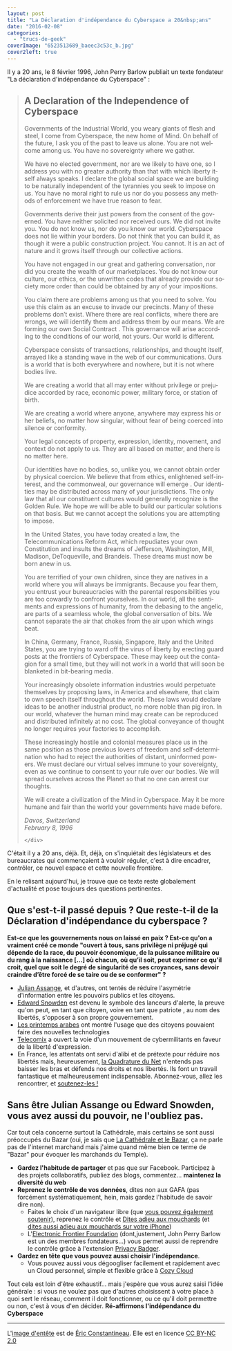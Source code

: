 ```yaml
---
layout: post
title: "La Déclaration d'indépendance du Cyberspace a 20&nbsp;ans"
date: "2016-02-08"
categories: 
  - "trucs-de-geek"
coverImage: "6523513689_baeec3c53c_b.jpg"
cover2left: true
---
```


Il y a 20 ans, le 8 février 1996, John Perry Barlow publiait un texte fondateur "La déclaration d'indépendance du Cyberspace" :

<blockquote lang="en">
	<div>

<h2>A Declaration of the Independence of Cyberspace</h2>

<p>Governments of the Industrial World, you weary giants of flesh and steel, I come from Cyberspace, the new home of Mind. On behalf of the future, I ask you of the past to leave us alone. You are not welcome among us. You have no sovereignty where we gather.</p>

<p>We have no elected government, nor are we likely to have one, so I address you with no greater authority than that with which liberty itself always speaks. I declare the global social space we are building to be naturally independent of the tyrannies you seek to impose on us. You have no moral right to rule us nor do you possess any methods of enforcement we have true reason to fear.</p>

<p>Governments derive their just powers from the consent of the governed. You have neither solicited nor received ours. We did not invite you. You do not know us, nor do you know our world. Cyberspace does not lie within your borders. Do not think that you can build it, as though it were a public construction project. You cannot. It is an act of nature and it grows itself through our collective actions.</p>

<p>You have not engaged in our great and gathering conversation, nor did you create the wealth of our marketplaces. You do not know our culture, our ethics, or the unwritten codes that already provide our society more order than could be obtained by any of your impositions.</p>

<p>You claim there are problems among us that you need to solve. You use this claim as an excuse to invade our precincts. Many of these problems don’t exist. Where there are real conflicts, where there are wrongs, we will identify them and address them by our means. We are forming our own Social Contract . This governance will arise according to the conditions of our world, not yours. Our world is different.</p>

<p>Cyberspace consists of transactions, relationships, and thought itself, arrayed like a standing wave in the web of our communications. Ours is a world that is both everywhere and nowhere, but it is not where bodies live.</p>

<p>We are creating a world that all may enter without privilege or prejudice accorded by race, economic power, military force, or station of birth.</p>

<p>We are creating a world where anyone, anywhere may express his or her beliefs, no matter how singular, without fear of being coerced into silence or conformity.</p>

<p>Your legal concepts of property, expression, identity, movement, and context do not apply to us. They are all based on matter, and there is no matter here.</p>

<p>Our identities have no bodies, so, unlike you, we cannot obtain order by physical coercion. We believe that from ethics, enlightened self-interest, and the commonweal, our governance will emerge . Our identities may be distributed across many of your jurisdictions. The only law that all our constituent cultures would generally recognize is the Golden Rule. We hope we will be able to build our particular solutions on that basis. But we cannot accept the solutions you are attempting to impose.</p>

<p>In the United States, you have today created a law, the Telecommunications Reform Act, which repudiates your own Constitution and insults the dreams of Jefferson, Washington, Mill, Madison, DeToqueville, and Brandeis. These dreams must now be born anew in us.</p>

<p>You are terrified of your own children, since they are natives in a world where you will always be immigrants. Because you fear them, you entrust your bureaucracies with the parental responsibilities you are too cowardly to confront yourselves. In our world, all the sentiments and expressions of humanity, from the debasing to the angelic, are parts of a seamless whole, the global conversation of bits. We cannot separate the air that chokes from the air upon which wings beat.</p>

<p>In China, Germany, France, Russia, Singapore, Italy and the United States, you are trying to ward off the virus of liberty by erecting guard posts at the frontiers of Cyberspace. These may keep out the contagion for a small time, but they will not work in a world that will soon be blanketed in bit-bearing media.</p>

<p>Your increasingly obsolete information industries would perpetuate themselves by proposing laws, in America and elsewhere, that claim to own speech itself throughout the world. These laws would declare ideas to be another industrial product, no more noble than pig iron. In our world, whatever the human mind may create can be reproduced and distributed infinitely at no cost. The global conveyance of thought no longer requires your factories to accomplish.</p>

<p>These increasingly hostile and colonial measures place us in the same position as those previous lovers of freedom and self-determination who had to reject the authorities of distant, uninformed powers. We must declare our virtual selves immune to your sovereignty, even as we continue to consent to your rule over our bodies. We will spread ourselves across the Planet so that no one can arrest our thoughts.</p>

<p>We will create a civilization of the Mind in Cyberspace. May it be more humane and fair than the world your governments have made before.</p>

<cite>Davos, Switzerland<br />February 8, 1996 </cite>

	</div>
</blockquote>

C'était il y a 20 ans, déjà. Et, déjà, on s'inquiétait des législateurs et des bureaucrates qui commençaient à vouloir réguler, c'est à dire encadrer, contrôler, ce nouvel espace et cette nouvelle frontière.

En le relisant aujourd'hui, je trouve que ce texte reste globalement d'actualité et pose toujours des questions pertinentes.

## Que s'est-t-il passé depuis ? Que reste-t-il de la Déclaration d'indépendance du cyberspace ?

**Est-ce que les gouvernements nous on laissé en paix ? Est-ce qu'on a vraiment créé ce monde "ouvert à tous, sans privilège ni préjugé qui dépende de la race, du pouvoir économique, de la puissance militaire ou du rang à la naissance \[...\] où chacun, où qu’il soit, peut exprimer ce qu’il croit, quel que soit le degré de singularité de ses croyances, sans devoir craindre d’être forcé de se taire ou de se conformer" ?**

- [Julian Assange](https://fr.wikipedia.org/wiki/Julian_Assange), et d'autres, ont tentés de réduire l'asymétrie d'information entre les pouvoirs publics et les citoyens.
- [Edward Snowden](https://fr.wikipedia.org/wiki/Edward_Snowden) est devenu le symbole des lanceurs d'alerte, la preuve qu'on peut, en tant que citoyen, voire en tant que patriote , au nom des libertés, s'opposer à son propre gouvernement.
- [Les printemps arabes](https://fr.wikipedia.org/wiki/Printemps_arabe) ont montré l'usage que des citoyens pouvaient faire des nouvelles technologies
- [Telecomix](https://fr.wikipedia.org/wiki/Telecomix) a ouvert la voie d'un mouvement de cybermilitants en faveur de la liberté d'expression.
- En France, les attentats ont servi d'alibi et de prétexte pour réduire nos libertés mais, heureusement, [la Quadrature du Net](https://fr.wikipedia.org/wiki/La_Quadrature_du_Net) n'entends pas baisser les bras et défends nos droits et nos libertés. Ils font un travail fantastique et malheureusement indispensable. Abonnez-vous, allez les rencontrer, et [soutenez-les !](https://soutien.laquadrature.net/)

## Sans être Julian Assange ou Edward Snowden, vous avez aussi du pouvoir, ne l'oubliez pas.

Car tout cela concerne surtout la Cathédrale, mais certains se sont aussi préoccupés du Bazar (oui, je sais que [La Cathédrale et le Bazar](https://fr.wikipedia.org/wiki/La_Cath%C3%A9drale_et_le_Bazar), ça ne parle pas de l'internet marchand mais j'aime quand même bien ce terme de "Bazar" pour évoquer les marchands du Temple).

- **Gardez l'habitude de partager** et pas que sur Facebook. Participez à des projets collaboratifs, publiez des blogs, commentez... **maintenez la diversité du web**
- **Reprenez le contrôle de vos données**, dites non aux GAFA (pas forcément systématiquement, hein, mais gardez l'habitude de savoir dire non).
    - Faites le choix d'un navigateur libre (que [vous pouvez également soutenir](https://donate.mozilla.org/fr/?presets=100,50,25,15&amount=50&ref=EOYFR2015&utm_campaign=EOYFR2015&utm_source=mozilla.org&utm_medium=referral&utm_content=header&currency=eur)), reprenez le contrôle et [Dites adieu aux mouchards](http://www.6x8.org/2015/11/dites-adieu-aux-mouchards/) (et [dites aussi adieu aux mouchards sur votre iPhone](http://www.6x8.org/2015/12/dites-adieu-aux-mouchards-sur-iphone/))
    - L'[Electronic Frontier Foundation](https://www.eff.org) (dont,justement, John Perry Barlow est un des membres fondateurs...) vous permet aussi de reprendre le contrôle grâce à l'extension [Privacy Badger](https://www.eff.org/fr/privacybadger).
- **Gardez en tête que vous pouvez aussi choisir l'indépendance**.
    - Vous pouvez aussi vous dégoogliser facilement et rapidement avec un Cloud personnel, simple et flexible grâce à [Cozy Cloud](https://cozy.io/fr/)

Tout cela est loin d'être exhaustif... mais j'espère que vous aurez saisi l'idée générale : si vous ne voulez pas que d'autres choisissent à votre place à quoi sert le réseau, comment il doit fonctionner, ou ce qu'il doit permettre ou non, c'est à vous d'en décider. **Ré-affirmons l'indépendance du Cyberspace**

* * *

L'[image d'entête](https://www.flickr.com/photos/ericconstantineau/6523513689/in/photolist-aWsHkX-bA7bsB-dSoqGF-8JKQya-fp5sa8-spUrQg-9hSWEx-6Bmbne-ciV3sb-edjtHR-5b69Au-94jK2e-apmCfB-5Hj4Kp-9awrT-f12p3J-9kKSUi-kskWGJ-2mAPEP-eZM3Fa-5M8x7z-9vb6JB-fRVd5S-6W22Zw-fKuSGZ-5HonaL-dwNU2E-5Hj3Sk-eZM4u4-eZM4d2-qDMwWL-5Hoo7N-5Hj1BR-9awrR-dtMEq-ssuLB-dK6aKB-33rGmT-5Hokks-5JX41y-9awrQ-dqeVAn-akSCr5-5Hj1iF-9P99oT-5HiWvP-3czFJ6-9awrP-5HiZKM-4F8eRo) est de [Éric Constantineau](https://www.flickr.com/photos/ericconstantineau/). Elle est en licence [CC BY-NC 2.0](https://creativecommons.org/licenses/by-nc/2.0/)
